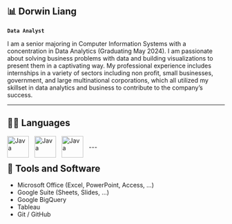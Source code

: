 ## 📊 Dorwin Liang 

**`Data Analyst`**

I am a senior majoring in Computer Information Systems with a concentration in Data Analytics (Graduating May 2024). I am passionate about solving business problems with data and building visualizations to present them in a captivating way. My professional experience includes internships in a variety of sectors including non profit, small businesses, government, and large multinational corporations, which all utilized my skillset in data analytics and business to contribute to the company’s success. 

---

## 👨‍💻 Languages

<img align="left" alt="Java" width="50px" style="padding-right:10px" src="https://cdn.jsdelivr.net/gh/devicons/devicon@latest/icons/python/python-original.svg" />
<img align="left" alt="Java" width="50px" style="padding-right:10px" src="https://cdn.jsdelivr.net/gh/devicons/devicon@latest/icons/r/r-original.svg" />
<img align="left" alt="Java" width="50px" style="padding-right:10px" src="https://cdn.jsdelivr.net/gh/devicons/devicon@latest/icons/azuresqldatabase/azuresqldatabase-original.svg" />
<br />
---

## 🧰 Tools and Software
- Microsoft Office (Excel, PowerPoint, Access, ...)
- Google Suite (Sheets, Slides, ...)
- Google BigQuery
- Tableau
- Git / GitHub
          
<!--
**dorwinl3894/dorwinl3894** is a ✨ _special_ ✨ repository because its `README.md` (this file) appears on your GitHub profile.

Here are some ideas to get you started:

- 🔭 I’m currently working on ...
- 🌱 I’m currently learning ...
- 👯 I’m looking to collaborate on ...
- 🤔 I’m looking for help with ...
- 💬 Ask me about ...
- 📫 How to reach me: ...
- 😄 Pronouns: ...
- ⚡ Fun fact: ...
-->
